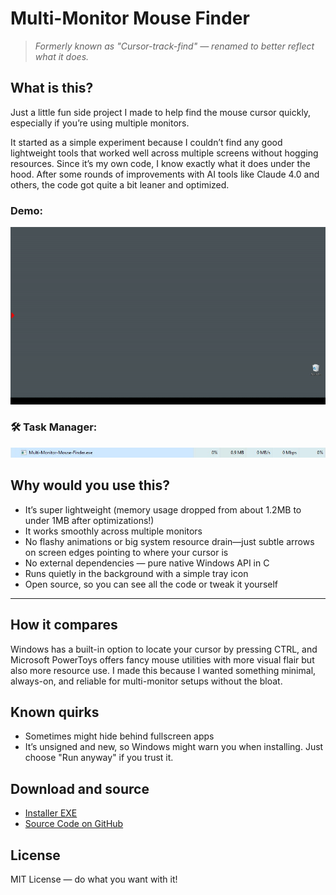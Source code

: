 # Multi-Monitor Mouse Finder

> *Formerly known as "Cursor-track-find" — renamed to better reflect what it does.*


## What is this?

Just a little fun side project I made to help find the mouse cursor quickly, especially if you’re using multiple monitors. 

It started as a simple experiment because I couldn’t find any good lightweight tools that worked well across multiple screens without hogging resources. Since it’s my own code, I know exactly what it does under the hood. After some rounds of improvements with AI tools like Claude 4.0 and others, the code got quite a bit leaner and optimized.

### Demo:
![Demo](demo/Cursor_Find_and_Track_demo.gif)

### 🛠️ Task Manager:
![Task Manager](demo/Task_Manager.jpg)

## Why would you use this?

* It’s super lightweight (memory usage dropped from about 1.2MB to under 1MB after optimizations!)
* It works smoothly across multiple monitors
* No flashy animations or big system resource drain—just subtle arrows on screen edges pointing to where your cursor is
* No external dependencies — pure native Windows API in C
* Runs quietly in the background with a simple tray icon
* Open source, so you can see all the code or tweak it yourself

---

## How it compares

Windows has a built-in option to locate your cursor by pressing CTRL, and Microsoft PowerToys offers fancy mouse utilities with more visual flair but also more resource use. I made this because I wanted something minimal, always-on, and reliable for multi-monitor setups without the bloat.

## Known quirks

* Sometimes might hide behind fullscreen apps
* It’s unsigned and new, so Windows might warn you when installing. Just choose "Run anyway" if you trust it.

## Download and source

* [Installer EXE](https://github.com/inspiringsource/Multi-Monitor-Mouse-Finder/releases/download/v1.2.1/Multi-Monitor-Mouse-Finder-Setup1.2.1.exe)
* [Source Code on GitHub](https://github.com/inspiringsource/Multi-Monitor-Mouse-Finder/archive/refs/tags/v1.2.1.zip)

## License

MIT License — do what you want with it!
